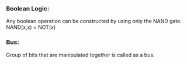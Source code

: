 ### Boolean Logic:
Any boolean operation can be constructed by using only the NAND gate.      
NAND(x,x) = NOT(x)

### Bus:
Group of bits that are manipulated together is called as a bus.
